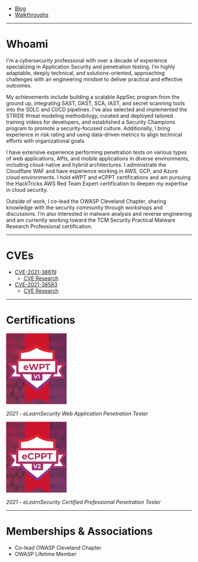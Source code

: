 - [Blog](blog.md)
- [Walkthroughs](walkthroughs.md)

---
# Whoami
I'm a cybersecurity professional with over a decade of experience specializing in Application Security and penetration testing. I’m highly adaptable, deeply technical, and solutions-oriented, approaching challenges with an engineering mindset to deliver practical and effective outcomes.

My achievements include building a scalable AppSec program from the ground up, integrating SAST, DAST, SCA, IAST, and secret scanning tools into the SDLC and CI/CD pipelines. I’ve also selected and implemented the STRIDE threat modeling methodology, curated and deployed tailored training videos for developers, and established a Security Champions program to promote a security-focused culture. Additionally, I bring experience in risk rating and using data-driven metrics to align technical efforts with organizational goals.

I have extensive experience performing penetration tests on various types of web applications, APIs, and mobile applications in diverse environments, including cloud-native and hybrid architectures. I administrate the Cloudflare WAF and have experience working in AWS, GCP, and Azure cloud environments. I hold eWPT and eCPPT certifications and am pursuing the HackTricks AWS Red Team Expert certification to deepen my expertise in cloud security.

Outside of work, I co-lead the OWASP Cleveland Chapter, sharing knowledge with the security community through workshops and discussions. I’m also interested in malware analysis and reverse engineering and am currently working toward the TCM Security Practical Malware Research Professional certification.


---
# CVEs
- [CVE-2021-38619](https://nvd.nist.gov/vuln/detail/CVE-2021-38619)
  - [CVE Research](https://github.com/charlesbickel/CVE-2021-38619)
- [CVE-2021-38583](https://nvd.nist.gov/vuln/detail/CVE-2021-38583)
  - [CVE Research](https://github.com/charlesbickel/CVE-2021-38583)

---
# Certifications

[![eWPT](images/eWPTv1.png)](https://verified.elearnsecurity.com/certificates/663edff9-68cf-4d94-9dd9-b642a1160a09)

*2021 - eLearnSecurity Web Application Penetration Tester*


[![eCPPT](images/eCPPTv2.png)](https://verified.elearnsecurity.com/certificates/20cde042-3157-4a46-9423-5d792136ecc7)

*2021 - eLearnSecurity Certified Professional Penetration Tester*

---
# Memberships & Associations

- Co-lead OWASP Cleveland Chapter
- OWASP Lifetime Member
